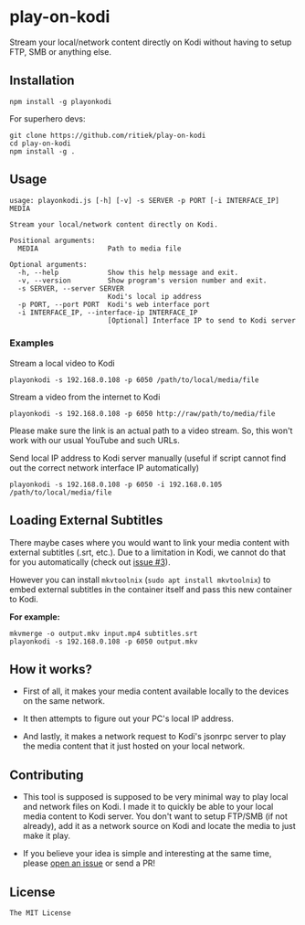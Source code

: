# play-on-kodi

Stream your local/network content directly on Kodi without having to
setup FTP, SMB or anything else.

## Installation

```
npm install -g playonkodi
```

For superhero devs:

```
git clone https://github.com/ritiek/play-on-kodi
cd play-on-kodi
npm install -g .
```

## Usage

```
usage: playonkodi.js [-h] [-v] -s SERVER -p PORT [-i INTERFACE_IP] MEDIA

Stream your local/network content directly on Kodi.

Positional arguments:
  MEDIA                 Path to media file

Optional arguments:
  -h, --help            Show this help message and exit.
  -v, --version         Show program's version number and exit.
  -s SERVER, --server SERVER
                        Kodi's local ip address
  -p PORT, --port PORT  Kodi's web interface port
  -i INTERFACE_IP, --interface-ip INTERFACE_IP
                        [Optional] Interface IP to send to Kodi server
```

### Examples

Stream a local video to Kodi
```
playonkodi -s 192.168.0.108 -p 6050 /path/to/local/media/file
```

Stream a video from the internet to Kodi
```
playonkodi -s 192.168.0.108 -p 6050 http://raw/path/to/media/file
```

Please make sure the link is an actual path to a video stream. So, this won't work with our usual YouTube and such URLs.

Send local IP address to Kodi server manually (useful if script cannot find out the correct network interface IP automatically)
```
playonkodi -s 192.168.0.108 -p 6050 -i 192.168.0.105 /path/to/local/media/file
```

## Loading External Subtitles

There maybe cases where you would want to link your media content with external subtitles (.srt, etc.).
Due to a limitation in Kodi, we cannot do that for you automatically (check out
[issue #3](https://github.com/ritiek/play-on-kodi/issues/3)).

However you can install `mkvtoolnix` (`sudo apt install mkvtoolnix`) to embed external subtitles
in the container itself and pass this new container to Kodi.

**For example:**
```
mkvmerge -o output.mkv input.mp4 subtitles.srt
playonkodi -s 192.168.0.108 -p 6050 output.mkv
```

## How it works?

- First of all, it makes your media content available locally to the devices on the same network.

- It then attempts to figure out your PC's local IP address.

- And lastly, it makes a network request to Kodi's jsonrpc server to play the media content that
  it just hosted on your local network.


## Contributing

- This tool is supposed is supposed to be very minimal way to play local and network files on Kodi. I made it to quickly be able to your local media content to Kodi server. You don't want to setup FTP/SMB (if not already), add it as a network source on Kodi and locate the media to just make it play.

- If you believe your idea is simple and interesting at the same time, please [open an issue](https://github.com/ritiek/play-on-kodi/issues) or send a PR!

## License

`The MIT License`

